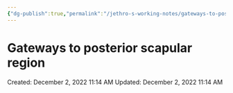 ```yaml
---
{"dg-publish":true,"permalink":"/jethro-s-working-notes/gateways-to-posterior-scapular-region/","dgPassFrontmatter":true}
---
```



# Gateways to posterior scapular region

Created: December 2, 2022 11:14 AM
Updated: December 2, 2022 11:14 AM